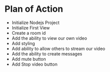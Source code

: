 # Plan of Action 

- Initialize Nodejs Project
- Initialize First View 
- Create a room id
- Add the ability to view our own video 
- Add styling 
- Add ability to allow others to stream our video
- Add the ability to create messages
- Add mute button
- Add Stop video button
